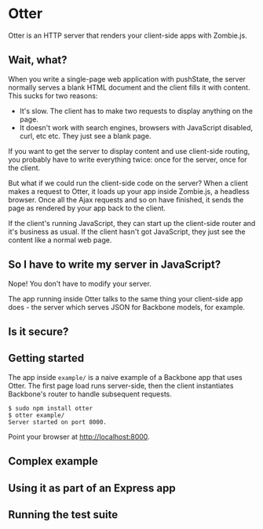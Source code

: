 Otter
=====

Otter is an HTTP server that renders your client-side apps with Zombie.js.

Wait, what?
-----------

When you write a single-page web application with pushState, the server normally serves a blank HTML document and the client fills it with content. This sucks for two reasons:

 - It's slow. The client has to make two requests to display anything on the page.
 - It doesn't work with search engines, browsers with JavaScript disabled, curl, etc etc. They just see a blank page.

If you want to get the server to display content and use client-side routing, you probably have to write everything twice: once for the server, once for the client.

But what if we could run the client-side code on the server? When a client makes a request to Otter, it loads up your app inside Zombie.js, a headless browser. Once all the Ajax requests and so on have finished, it sends the page as rendered by your app back to the client. 

If the client's running JavaScript, they can start up the client-side router and it's business as usual. If the client hasn't got JavaScript, they just see the content like a normal web page.

So I have to write my server in JavaScript?
-------------------------------------------

Nope! You don't have to modify your server.

The app running inside Otter talks to the same thing your client-side app does - the server which serves JSON for Backbone models, for example.

Is it secure?
-------------


Getting started
---------------

The app inside `example/` is a naive example of a Backbone app that uses Otter. The first page load runs server-side, then the client instantiates Backbone's router to handle subsequent requests.

    $ sudo npm install otter
    $ otter example/
    Server started on port 8000.

Point your browser at [http://localhost:8000](http://localhost:8000).

Complex example
---------------



Using it as part of an Express app
----------------------------------

Running the test suite
----------------------


